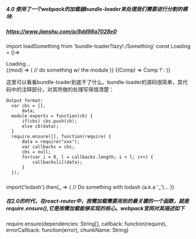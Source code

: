 ##### 4.0 使用了一个webpack的加载器bundle-loader来处理我们需要进行分割的模块:
##### https://www.jianshu.com/p/8dd98a7028e0

import loadSomething from 'bundle-loader?lazy!./Something'
const Loading = ()=> <div>Loading...</div>
<Bundle load={loadSomething}>
  {(mod) => (
    // do something w/ the module
  )}
</Bundle>
<Bundle load={loadSomething}>
  {(Comp) => Comp
    ? <Comp/>
    : <Loading/>
  )}
</Bundle>


这里可以看看bundle-loader到底干了什么。bundle-loader的源码很简单，其代码中的注释部分，对其所做的处理写得很清楚：
```
Output format:
  var cbs = [],
      data;
  module.exports = function(cb) {
      if(cbs) cbs.push(cb);
      else cb(data);
  }
  require.ensure([], function(require) {
      data = require("xxx");
      var callbacks = cbs;
      cbs = null;
      for(var i = 0, l = callbacks.length; i < l; i++) {
          callbacks[i](data);
      }
  });
  ```
##### 
import('lodash').then(_ => {
  // Do something with lodash (a.k.a '_')...
 })

##### 在2.0的时代，在react-router中，按需加载需要用到的最关键的一个函数，就是require.ensure(),它是按需加载能够实现的核心。webpack官网对其描述如下

require.ensure(dependencies: String[], callback: function(require), errorCallback: function(error), chunkName: String)